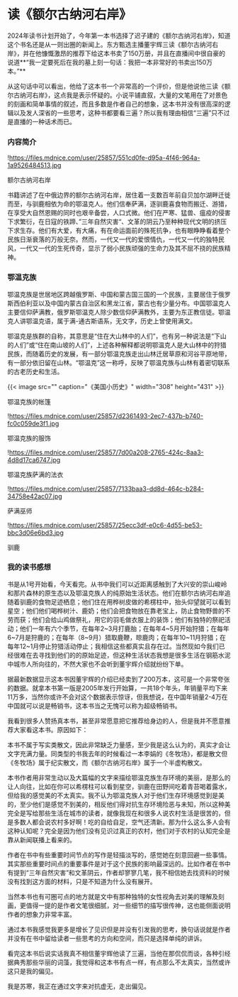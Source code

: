 # 读《额尔古纳河右岸》

<aside>
2024年读书计划开始了，今年第一本书选择了迟子建的《额尔古纳河右岸》，知道这个书名还是从一则出圈的新闻上。东方甄选主播董宇辉三读《额尔古纳河右岸》，并在他慷慨激昂的推荐下给这本书卖了150万册，并且在直播间中很自豪的说道**“我一定要死后在我的墓上刻一句话：我把一本非常好的书卖出150万本。”**

从这句话中可以看出，他给了这本书一个非常高的一个评价，但是他说他三读《额尔古纳河右岸》，这点我是表示怀疑的。小说平铺直叙，大量的文笔用在了对景色的刻画和简单事情的叙述，而且多数是作者自己的想象，这本书并没有很高深的逻辑以及发人深省的一些思考，这种书都要看三遍？所以我有理由相信“三遍”只不过是直播的一种话术而已。

### **内容简介**

!https://files.mdnice.com/user/25857/551cd0fe-d95a-4f46-964a-1a9526484513.jpg

额尔古纳河右岸

书籍讲述了在中俄边界的额尔古纳河右岸，居住着一支数百年前自贝加尔湖畔迁徙而至，与驯鹿相依为命的鄂温克人。他们信奉萨满，逐驯鹿喜食物而搬迁、游猎，在享受大自然恩赐的同时也艰辛备尝，人口式微。他们在严寒、猛兽、瘟疫的侵害下求繁衍，在日寇的铁蹄、”三年自然灾害“、文革的阴云乃至种种现代文明的挤压下求生存。他们有大爱，有大痛，有在命运面前的殊死抗争，也有眼睁睁看着整个民族日渐衰落的万般无奈。然而，一代又一代的爱恨情仇，一代又一代的独特民风，一代又一代的生死传奇，显示了弱小民族顽强的生命力及其不屈不挠的民族精神。

### **鄂温克族**

鄂温克族是世居地区跨越俄罗斯、中国和蒙古国三国的一个民族，主要居住于俄罗斯西伯利亚以及中国内蒙古自治区和黑龙江省，蒙古也有少量分布。中国鄂温克人主要信仰萨满教，俄罗斯鄂温克人除少数信仰萨满教外，主要为东正教信徒。鄂温克人讲鄂温克语，属于满-通古斯语系，无文字，历史上曾使用满文。

鄂温克是族群的自称，其意思是“住在大山林中的人们”，也有另一种说法是“下山的人们”或“住在南山坡的人们”，上述各种解释都说明鄂温克人是大山林中的狩猎民族，而随着历史的发展，有一部分鄂温克族走出山林迁居草原和河谷平原地带，有一部分依旧留在山林。“鄂温克”这一称呼，反映了鄂温克族与山林有着密切联系的古老历史和生活。

{{< image src="" caption="《美国小历史》" width="308" height="431" >}}



鄂温克族的帐篷

!https://files.mdnice.com/user/25857/d2361493-2ec7-437b-b740-fc0c059de3f1.jpg

鄂温克族的服饰

!https://files.mdnice.com/user/25857/7d00a208-2765-424c-8aa3-4d8d17ca6747.jpg

鄂温克族萨满的法衣

!https://files.mdnice.com/user/25857/7133baa3-dd8d-464c-b284-34758e42ac07.jpg

萨满巫师

!https://files.mdnice.com/user/25857/25ecc3df-e0c6-4d55-be53-bbc3d06e6bd3.jpg

驯鹿

### **我的读书感想**

书是从1号开始看，今天看完。从书中我们可以近距离感触到了大兴安的崇山峻岭和那片森林的原生态以及鄂温克族人的纯原始生活状态。他们在额尔古纳河右岸追随着驯鹿的食物足迹栖息；他们住在用桦树皮做的希楞柱中，抬头仰望就可以看到星空；他们他们喝桦树汁、鹿奶；他们会把食物放在靠老宝上，防止食物野兽的不劳而获；他们会给山鸡做祭礼，用它的羽毛做衣服上的装饰；他们有独特的祭祀活动；他们一年有六个季节，在每年2~3月打鹿胎；在每年4~5月开始狩猎；在每年6~7月是狩鹿的；在每年（8~9月）猎取鹿鞭，晾鹿肉；在每年10~11月狩猎；在每年12~1月停止狩猎活动停止；我相信这些都真实且存在过。当然现如今我们已经很难在去寻找到他们的的原始足迹，但这种生活状态我想是很多生活在钢筋水泥中城市人所向往的，不然大家也不会听到董宇辉介绍就纷纷下单。

据最新数据显示这本书因董宇辉的介绍已经卖到了200万本，这可是一个非常夸张的数据。就拿本书第一版是2005年发行开始算，一共18个年头，年销量平均下来11万多，当然你或许不会对这个数据表示惊讶，但我想说，在中国年销量2-4万在中国就可以说是畅销书，这本书当之无愧可以称为超级畅销书。

我看到很多人赞扬真本书，甚至非常愿意把它推荐给身边的人，但是我并不愿意推荐大家看这本书。原因如下：

本书不属于写实类散文，因此非常缺乏力量感，至少我是这么认为的，真实才会让文字充满力量。同类型的书我去年的时候看过一本李娟的《冬牧场》，都是散文但《冬牧场》属于纪实散文，而《额尔古纳河右岸》属于一个半虚构散文。

本书作者用非常生动以及大篇幅的文字来描绘鄂温克族生存环境的美丽，是那么的让人向往，比如在你可以希楞柱可以看到星空，驯鹿在田野间吃着青苔喝着露水，但给我的感觉美的不太真实。我不认为鄂温克族人对于他们生存环境感觉到是美的，至少他们是感觉不到美的，相反他们得对抗生存环境险恶与未知，所以这种美完全是写给那些生活在城市的读者，就像我现在和很多人说农村生活是很苦的，但是多数人都会说农村多好啊！吃的自给自足，空气还清新。那为什么这么多人会有这种认知呢？完全是因为他们没有见识过真正的农村，他们对于农村的认知完全是靠从新闻联播上看来的。

作者在书中有些重要时间节点的写作是轻描淡写的，感觉她在刻意回避一些事情。其实那些重要时间点的重要事件是对于这个民族的影响最深远的。比如作者在书中有提到“三年自然灾害”和文革阴云，作者却寥寥几笔，我不相信她去找资料的时候没有找到这方面的材料，只是不知道为什么没有展开。

当然本书也有可圈可点的地方就是文中有那种独特的女性视角去对美的理解及刻画，更值得一提的是作者文笔很细腻，对一些细节的描写很传神，这也能侧面说明作者的想象力非常丰富。

通过本书我感觉我更多是增长了见识但是并没有引发我的思考，换句话说就是作者并没有在书中留给读者一些思考的方向和空间，而只是选择单纯的讲诉。

看完这本书后说实话我真不相信董宇辉他读了三遍，当他在那侃侃而谈，各种引经据典秀那些华丽的词藻，我觉得和这本书有点一样，有点那么不太真实，当然或许这只是我的偏见。

我是苏寒，我正在通过文字来对抗虚无，走出偏见。
